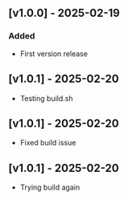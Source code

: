 ## [v1.0.0] - 2025-02-19
### Added
- First version release
## [v1.0.1] - 2025-02-20
- Testing build.sh
## [v1.0.1] - 2025-02-20
- Fixed build issue

## [v1.0.1] - 2025-02-20
- Trying build again
